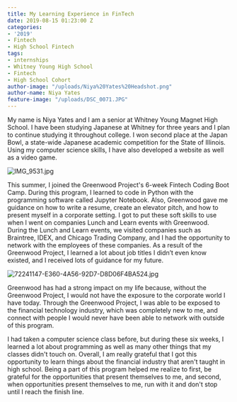 ```yaml
---
title: My Learning Experience in FinTech
date: 2019-08-15 01:23:00 Z
categories:
- '2019'
- Fintech
- High School Fintech
tags:
- internships
- Whitney Young High School
- Fintech
- High School Cohort
author-image: "/uploads/Niya%20Yates%20Headshot.png"
author-name: Niya Yates
feature-image: "/uploads/DSC_0071.JPG"
---
```


My name is Niya Yates and I am a senior at Whitney Young Magnet High School. I have been studying Japanese at Whitney for three years and I plan to continue studying it throughout college. I won second place at the Japan Bowl, a state-wide Japanese academic competition for the State of Illinois. Using my computer science skills, I have also developed a website as well as a video game.

![IMG_9531.jpg](/uploads/IMG_9531.jpg)

This summer, I joined the Greenwood Project's 6-week Fintech Coding Boot Camp. During this program, I learned to code in Python with the programming software called Jupyter Notebook. Also, Greenwood gave me guidance on how to write a resume, create an elevator pitch, and how to present myself in a corporate setting. I got to put these soft skills to use when I went on companies Lunch and Learn events with Greenwood. During the Lunch and Learn events, we visited companies such as Braintree, IDEX, and Chicago Trading Company, and I had the opportunity to network with the employees of these companies. As a result of the Greenwood Project, I learned a lot about job titles I didn’t even know existed, and I received lots of guidance for my future.


![72241147-E360-4A56-92D7-D8D06F4BA524.jpg](/uploads/72241147-E360-4A56-92D7-D8D06F4BA524.jpg)

Greenwood has had a strong impact on my life because, without the Greenwood Project, I would not have the exposure to the corporate world I have today. Through the Greenwood Project, I was able to be exposed to the financial technology industry, which was completely new to me, and connect with people I would never have been able to network with outside of this program. 

I had taken a computer science class before, but during these six weeks, I learned a lot about programming as well as many other things that my classes didn't touch on. Overall, I am really grateful that I got this opportunity to learn things about the financial industry that aren't taught in high school. Being a part of this program helped me realize to first, be grateful for the opportunities that present themselves to me, and second, when opportunities present themselves to me, run with it and don't stop until I reach the finish line.  